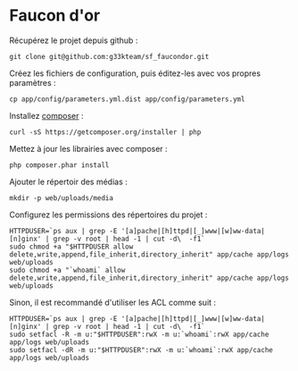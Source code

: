 
# Faucon d'or

Récupérez le projet depuis github :

```shell
git clone git@github.com:g33kteam/sf_faucondor.git
```

Créez les fichiers de configuration, puis éditez-les avec vos propres paramètres :

```shell
cp app/config/parameters.yml.dist app/config/parameters.yml
```

Installez [composer](https://getcomposer.org) :

```shell
curl -sS https://getcomposer.org/installer | php
```

Mettez à jour les librairies avec composer :

```shell
php composer.phar install
```

Ajouter le répertoir des médias : 

```shell
mkdir -p web/uploads/media
```

Configurez les permissions des répertoires du projet :

```shell
HTTPDUSER=`ps aux | grep -E '[a]pache|[h]ttpd|[_]www|[w]ww-data|[n]ginx' | grep -v root | head -1 | cut -d\  -f1`
sudo chmod +a "$HTTPDUSER allow delete,write,append,file_inherit,directory_inherit" app/cache app/logs web/uploads
sudo chmod +a "`whoami` allow delete,write,append,file_inherit,directory_inherit" app/cache app/logs web/uploads
```

Sinon, il est recommandé d'utiliser les ACL comme suit :


```shell
HTTPDUSER=`ps aux | grep -E '[a]pache|[h]ttpd|[_]www|[w]ww-data|[n]ginx' | grep -v root | head -1 | cut -d\  -f1`
sudo setfacl -R -m u:"$HTTPDUSER":rwX -m u:`whoami`:rwX app/cache app/logs web/uploads
sudo setfacl -dR -m u:"$HTTPDUSER":rwX -m u:`whoami`:rwX app/cache app/logs web/uploads
```







